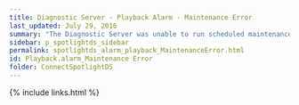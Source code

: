 ```yaml
---
title: ﻿Diagnostic Server - Playback Alarm - Maintenance Error
last_updated: July 29, 2016
summary: "The Diagnostic Server was unable to run scheduled maintenance procedures on the playback database."
sidebar: p_spotlightds_sidebar
permalink: spotlightds_alarm_playback_MaintenanceError.html
id: Playback.alarm_Maintenance Error
folder: ConnectSpotlightDS
---
```



{% include links.html %}
